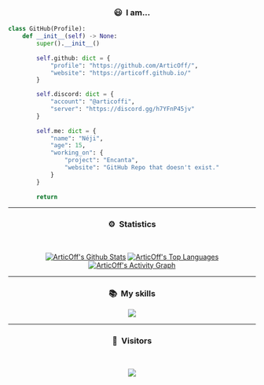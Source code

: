 ### <p align="center">😃 &nbsp;I am...</p>

```py
class GitHub(Profile):
    def __init__(self) -> None:
        super().__init__()
        
        self.github: dict = {
            "profile": "https://github.com/ArticOff/",
            "website": "https://articoff.github.io/"
        }

        self.discord: dict = {
            "account": "@articoffi",
            "server": "https://discord.gg/h7YFnP45jv"
        }
        
        self.me: dict = {
            "name": "Néji",
            "age": 15,
            "working_on": {
                "project": "Encanta",
                "website": "GitHub Repo that doesn't exist."
            }
        }
        
        return
```

---

### <p align="center">⚙️ &nbsp;Statistics</p>
<br>
<p align="center">
<a href="https://github.com/ArticOff"><img alt="ArticOff's Github Stats" src="https://github-readme-stats.vercel.app/api?username=ArticOff&show_icons=true&count_private=true&theme=react&hide_border=true&bg_color=0D1117" /></a>
  <a href="https://github.com/ArticOff"><img alt="ArticOff's Top Languages" src="https://github-readme-stats.vercel.app/api/top-langs/?username=ArticOff&langs_count=8&count_private=true&layout=compact&theme=react&hide_border=true&bg_color=0D1117" /></a>
<a href="https://github.com/ArticOff"><img alt="ArticOff's Activity Graph" src="https://activity-graph.herokuapp.com/graph?username=ArticOff&bg_color=0D1117&color=5BCDEC&line=5BCDEC&point=FFFFFF&hide_border=true" /></a>
  
</p>

---

### <p align="center">📚 &nbsp;My skills</p>

<p align="center">
    <a href="https://skillicons.dev">
        <img src="https://skillicons.dev/icons?i=ts,js,html,css,express,py,github,git,c,cs,cpp,vscode,nodejs,blender,discord,bots,dotnet,lua,md,netlify,regex,stackoverflow,twitter,visualstudio,workers,powershell,bash,heroku,linux,instagram,replit,tailwind,figma,cloudflare,java&perline=12" />
    </a>
</p>

---

### <p align="center">👀 &nbsp;Visitors</p>
<br>
<p align="center">
  <img src="https://profile-counter.glitch.me/ArticOff/count.svg" />
</p>
